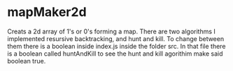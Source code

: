 # mapMaker2d
Creats a 2d array of 1's or 0's forming a map. There are two algorithms I implemented resursive backtracking, and hunt and kill.
To change between them there is a boolean inside index.js inside the folder src. In that file there is a boolean called huntAndKill
to see the hunt and kill agorithim make said boolean true. 
